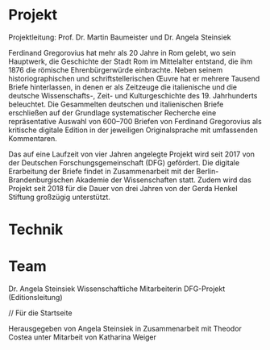 # Projekt

Projektleitung: Prof. Dr. Martin Baumeister und Dr. Angela Steinsiek

Ferdinand Gregorovius hat mehr als 20 Jahre in Rom gelebt, wo sein Hauptwerk, die Geschichte der Stadt Rom im Mittelalter entstand, die ihm 1876 die römische Ehrenbürgerwürde einbrachte. Neben seinem historiographischen und schriftstellerischen Œuvre hat er mehrere Tausend Briefe hinterlassen, in denen er als Zeitzeuge die italienische und die deutsche Wissenschafts-, Zeit- und Kulturgeschichte des 19. Jahrhunderts beleuchtet. Die Gesammelten deutschen und italienischen Briefe erschließen auf der Grundlage systematischer Recherche eine repräsentative Auswahl von 600–700 Briefen von Ferdinand Gregorovius als kritische digitale Edition in der jeweiligen Originalsprache mit umfassenden Kommentaren.

Das auf eine Laufzeit von vier Jahren angelegte Projekt wird seit 2017 von der Deutschen Forschungsgemeinschaft (DFG) gefördert. Die digitale Erarbeitung der Briefe findet in Zusammenarbeit mit der Berlin-Brandenburgischen Akademie der Wissenschaften statt. Zudem wird das Projekt seit 2018 für die Dauer von drei Jahren von der Gerda Henkel Stiftung großzügig unterstützt.

# Technik

# Team

Dr. Angela Steinsiek
Wissenschaftliche Mitarbeiterin DFG-Projekt (Editionsleitung)


// Für die Startseite

Herausgegeben von Angela Steinsiek 
in Zusammenarbeit mit Theodor Costea 
unter Mitarbeit von Katharina Weiger